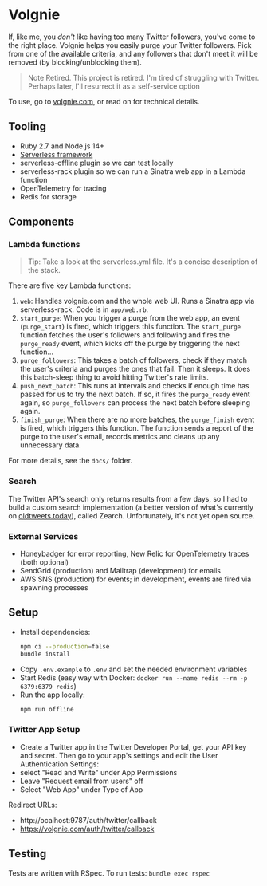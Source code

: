 # Volgnie

If, like me, you *don't* like having too many Twitter followers, you've come to the right place. Volgnie helps you easily purge your Twitter followers. Pick from one of the available criteria, and any followers that don't meet it will be removed (by blocking/unblocking them). 

> Note
> Retired. This project is retired. I'm tired of struggling with Twitter. Perhaps later, I'll resurrect it as a self-service option

To use, go to [volgnie.com](https://volgnie.com), or read on for technical details.

## Tooling
- Ruby 2.7 and Node.js 14+
- [Serverless framework](http://serverless.com)
- serverless-offline plugin so we can test locally
- serverless-rack plugin so we can run a Sinatra web app in a Lambda function
- OpenTelemetry for tracing
- Redis for storage

## Components
### Lambda functions
> Tip: Take a look at the serverless.yml file. It's a concise description of the stack.

There are five key Lambda functions:
1. `web`: Handles volgnie.com and the whole web UI. Runs a Sinatra app via serverless-rack. Code is in `app/web.rb`.
2. `start_purge`: When you trigger a purge from the web app, an event (`purge_start`) is fired, which triggers this function. The `start_purge` function fetches the user's followers and following and fires the `purge_ready` event, which kicks off the purge by triggering the next function...
3. `purge_followers`: This takes a batch of followers, check if they match the user's criteria and purges the ones that fail. Then it sleeps. It does this batch-sleep thing to avoid hitting Twitter's rate limits.
4. `push_next_batch`: This runs at intervals and checks if enough time has passed for us to try the next batch. If so, it fires the `purge_ready` event again, so `purge_followers` can process the next batch before sleeping again.
5. `finish_purge`: When there are no more batches, the `purge_finish` event is fired, which triggers this function. The function sends a report of the purge to the user's email, records metrics and cleans up any unnecessary data. 

For more details, see the `docs/` folder.

### Search
The Twitter API's search only returns results from a few days, so I had to build a custom search implementation (a better version of what's currently on [oldtweets.today](http://oldtweets.today)), called Zearch. Unfortunately, it's not yet open source.

### External Services
- Honeybadger for error reporting, New Relic for OpenTelemetry traces (both optional)
- SendGrid (production) and Mailtrap (development) for emails
- AWS SNS (production) for events; in development, events are fired via spawning processes

## Setup
- Install dependencies:
  ```bash
  npm ci --production=false
  bundle install
  ```
- Copy `.env.example` to `.env` and set the needed environment variables
- Start Redis (easy way with Docker: `docker run --name redis --rm -p 6379:6379 redis`)
- Run the app locally:
  ```bash
  npm run offline
  ```
  
### Twitter App Setup
- Create a Twitter app in the Twitter Developer Portal, get your API key and secret. Then go to your app's settings and edit the User Authentication Settings:
- select "Read and Write" under App Permissions
- Leave "Request email from users" off
- Select "Web App" under Type of App

Redirect URLs:
- http://ocalhost:9787/auth/twitter/callback
- https://volgnie.com/auth/twitter/callback

## Testing
Tests are written with RSpec. To run tests: `bundle exec rspec`

